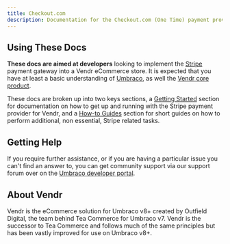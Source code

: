 ```yaml
---
title: Checkout.com
description: Documentation for the Checkout.com (One Time) payment provider for Vendr, the eCommerce solution for Umbraco v8+
---
```


## Using These Docs

**These docs are aimed at developers** looking to implement the [Stripe](https://stripe.com) payment gateway into a Vendr eCommerce store. It is expected that you have at least a basic understanding of [Umbraco](https://umbraco.com), as well the [Vendr core product](../../../../core/).

These docs are broken up into two keys sections, a [Getting Started](getting-started/) section for documentation on how to get up and running with the Stripe payment provider for Vendr, and a [How-to Guides](how-to-guides/) section for short guides on how to perform additional, non essential, Stripe related tasks.

## Getting Help

If you require further assistance, or if you are having a particular issue you can't find an answer to, you can get community support via our support forum over on the [Umbraco developer portal](https://our.umbraco.com/packages/website-utilities/vendr/vendr-support/).

## About Vendr

Vendr is the eCommerce solution for Umbraco v8+ created by Outfield Digital, the team behind Tea Commerce for Umbraco v7. Vendr is the successor to Tea Commerce and follows much of the same principles but has been vastly improved for use on Umbraco v8+.